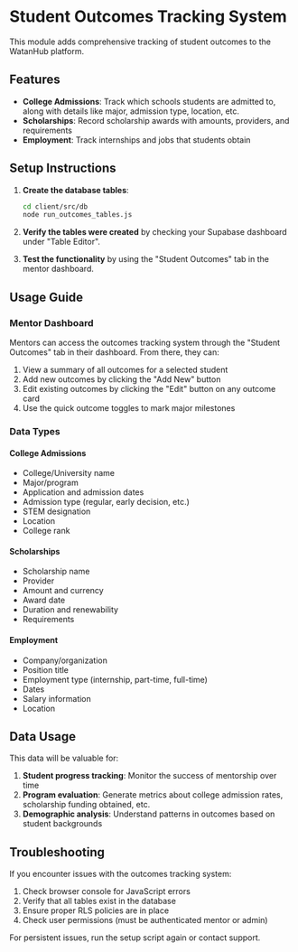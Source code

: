 # Student Outcomes Tracking System

This module adds comprehensive tracking of student outcomes to the WatanHub platform.

## Features

- **College Admissions**: Track which schools students are admitted to, along with details like major, admission type, location, etc.
- **Scholarships**: Record scholarship awards with amounts, providers, and requirements
- **Employment**: Track internships and jobs that students obtain

## Setup Instructions

1. **Create the database tables**:
   ```bash
   cd client/src/db
   node run_outcomes_tables.js
   ```

2. **Verify the tables were created** by checking your Supabase dashboard under "Table Editor".

3. **Test the functionality** by using the "Student Outcomes" tab in the mentor dashboard.

## Usage Guide

### Mentor Dashboard

Mentors can access the outcomes tracking system through the "Student Outcomes" tab in their dashboard. From there, they can:

1. View a summary of all outcomes for a selected student
2. Add new outcomes by clicking the "Add New" button
3. Edit existing outcomes by clicking the "Edit" button on any outcome card
4. Use the quick outcome toggles to mark major milestones

### Data Types

#### College Admissions
- College/University name
- Major/program
- Application and admission dates
- Admission type (regular, early decision, etc.)
- STEM designation
- Location
- College rank

#### Scholarships
- Scholarship name
- Provider
- Amount and currency
- Award date
- Duration and renewability
- Requirements

#### Employment
- Company/organization
- Position title
- Employment type (internship, part-time, full-time)
- Dates
- Salary information
- Location

## Data Usage

This data will be valuable for:

1. **Student progress tracking**: Monitor the success of mentorship over time
2. **Program evaluation**: Generate metrics about college admission rates, scholarship funding obtained, etc.
3. **Demographic analysis**: Understand patterns in outcomes based on student backgrounds

## Troubleshooting

If you encounter issues with the outcomes tracking system:

1. Check browser console for JavaScript errors
2. Verify that all tables exist in the database
3. Ensure proper RLS policies are in place
4. Check user permissions (must be authenticated mentor or admin)

For persistent issues, run the setup script again or contact support. 